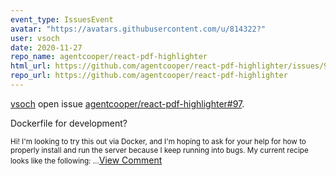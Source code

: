 ```yaml
---
event_type: IssuesEvent
avatar: "https://avatars.githubusercontent.com/u/814322?"
user: vsoch
date: 2020-11-27
repo_name: agentcooper/react-pdf-highlighter
html_url: https://github.com/agentcooper/react-pdf-highlighter/issues/97
repo_url: https://github.com/agentcooper/react-pdf-highlighter
---
```


<a href='https://github.com/vsoch' target='_blank'>vsoch</a> open issue <a href='https://github.com/agentcooper/react-pdf-highlighter/issues/97' target='_blank'>agentcooper/react-pdf-highlighter#97</a>.

<p>Dockerfile for development?</p><small>Hi! I'm looking to try this out via Docker, and I'm hoping to ask for your help for how to properly install and run the server because I keep running into bugs. My current recipe looks like the following:...</small><a href='https://github.com/agentcooper/react-pdf-highlighter/issues/97' target='_blank'>View Comment</a>